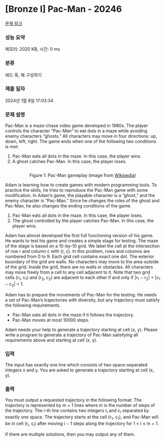 # [Bronze I] Pac-Man - 20246 

[문제 링크](https://www.acmicpc.net/problem/20246) 

### 성능 요약

메모리: 2020 KB, 시간: 0 ms

### 분류

애드 혹, 해 구성하기

### 제출 일자

2024년 1월 8일 17:03:34

### 문제 설명

<p>Pac-Man is a maze-chase video game developed in 1980s. The player controls the character “Pac-Man” to eat dots in a maze while avoiding enemy characters “ghosts.” All characters may move in four directions: up, down, left, right. The game ends when one of the following two conditions is met:</p>

<ol>
	<li>Pac-Man eats all dots in the maze. In this case, the player wins.</li>
	<li>A ghost catches Pac-Man. In this case, the player loses.</li>
</ol>

<p style="text-align: center;"><img alt="" src="https://upload.acmicpc.net/66a2a5f4-3947-4b16-a9b1-da78165b71bf/-/preview/"></p>

<p style="text-align: center;">Figure 1: Pac-Man gameplay (image from <a href="https://en.wikipedia.org/wiki/File:Pac-man.png">Wikipedia</a>)</p>

<p>Adam is learning how to create games with modern programming tools. To practice the skills, he tries to reproduce the Pac-Man game with some modification. In Adam’s game, the playable character is a “ghost,” and the enemy character is “Pac-Man.” Since he changes the roles of the ghost and Pac-Man, he also changes the ending conditions of the game.</p>

<ol>
	<li>Pac-Man eats all dots in the maze. In this case, the player loses.</li>
	<li>The ghost controlled by the player catches Pac-Man. In this case, the player wins.</li>
</ol>

<p>Adam has almost developed the first full functioning version of his game. He wants to test his game and creates a simple stage for testing. The maze of the stage is based on a 10-by-10 grid. We label the cell at the intersection of row r and column c with (r, c). In this problem, rows and columns are numbered from 0 to 9. Each grid cell contains exact one dot. The exterior boundary of the grid are walls. No characters may move to the area outside of the grid. Inside the grid, there are no walls or obstacles. All characters may move freely from a cell to any cell adjacent to it. Note that two grid cells (r<sub>1</sub>, c<sub>1</sub>) and (r<sub>2</sub>, c<sub>2</sub>) are adjacent to each other if and only if |r<sub>1</sub> − r<sub>2</sub>| + |c<sub>1</sub> − c<sub>2</sub>| = 1.</p>

<p>Adam has to prepare the movements of Pac-Man for the testing. He needs a set of Pac-Man’s trajectories with diversity, but any trajectory must satisfy the following requirements.</p>

<ul>
	<li>Pac-Man eats all dots in the maze if it follows the trajectory.</li>
	<li>Pac-Man moves at most 10000 steps.</li>
</ul>

<p>Adam needs your help to generate a trajectory starting at cell (x, y). Please write a program to generate a trajectory of Pac-Man satisfying all requirements above and starting at cell (x, y).</p>

### 입력 

 <p>The input has exactly one line which consists of two space-separated integers x and y. You are asked to generate a trajectory starting at cell (x, y).</p>

### 출력 

 <p>You must output a requested trajectory in the following format: The trajectory is represented by m + 1 lines where m is the number of steps of the trajectory. The i-th line contains two integers r<sub>i</sub> and c<sub>i</sub> separated by exactly one space. The trajectory starts at the cell (r<sub>1</sub>, c<sub>1</sub>), and Pac-Man will be in cell (r<sub>i</sub>, c<sub>i</sub>) after moving i − 1 steps along the trajectory for 1 < i ≤ m + 1.</p>

<p>If there are multiple solutions, then you may output any of them.</p>

